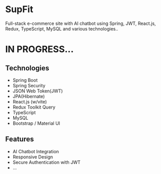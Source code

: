 # SupFit
Full-stack e-commerce site with AI chatbot using Spring, JWT, React.js, Redux, TypeScript, MySQL and various technologies..

# IN PROGRESS... 

## Technologies

- Spring Boot
- Spring Security
- JSON Web Token(JWT)
- JPA(Hibernate)
- React.js (w/vite)
- Redux Toolkit Query
- TypeScript
- MySQL
- Bootstrap / Material UI

## Features

- AI Chatbot Integration
- Responsive Design
- Secure Authentication with JWT
- ...
